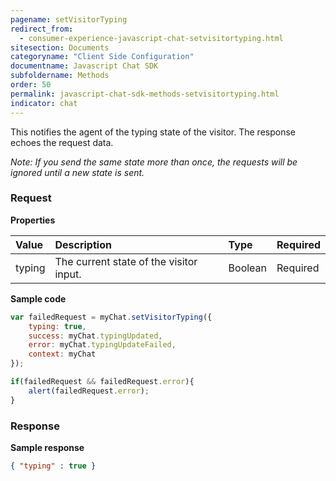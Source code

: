 ```yaml
---
pagename: setVisitorTyping
redirect_from:
  - consumer-experience-javascript-chat-setvisitortyping.html
sitesection: Documents
categoryname: "Client Side Configuration"
documentname: Javascript Chat SDK
subfoldername: Methods
order: 50
permalink: javascript-chat-sdk-methods-setvisitortyping.html
indicator: chat
---
```


This notifies the agent of the typing state of the visitor. The response echoes the request data.

*Note: If you send the same state more than once, the requests will be ignored until a new state is sent.*

### Request

**Properties**

| Value | Description | Type | Required |
| :--- | :--- | :--- | :--- |
| typing | The current state of the visitor input. | Boolean | Required |

**Sample code**

```javascript
var failedRequest = myChat.setVisitorTyping({
    typing: true,
    success: myChat.typingUpdated,
    error: myChat.typingUpdateFailed,
    context: myChat
});

if(failedRequest && failedRequest.error){
    alert(failedRequest.error);
}
```

### Response

**Sample response**

```json
{ "typing" : true }
```